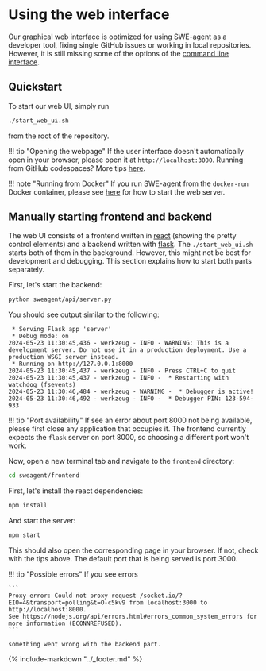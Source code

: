 # Using the web interface

Our graphical web interface is optimized for using SWE-agent as a developer tool, fixing single GitHub issues or working in local repositories.
However, it is still missing some of the options of the [command line interface](cl_tutorial.md).

## Quickstart

To start our web UI, simply run

```bash
./start_web_ui.sh
```

from the root of the repository.

!!! tip "Opening the webpage"
    If the user interface doesn't automatically open in your browser, please open it at `http://localhost:3000`.
    Running from GitHub codespaces? More tips [here](../installation/codespaces.md#running-the-web-ui).

!!! note "Running from Docker"
    If you run SWE-agent from the `docker-run` Docker container, please see [here](../installation/docker.md)
    for how to start the web server.

## Manually starting frontend and backend

The web UI consists of a frontend written in [react][] (showing the pretty control elements) and a backend written with [flask][].
The `./start_web_ui.sh` starts both of them in the background.
However, this might not be best for development and debugging.
This section explains how to start both parts separately.

[react]: https://react.dev/
[flask]: https://flask.palletsprojects.com/

First, let's start the backend:

```bash
python sweagent/api/server.py
```

You should see output similar to the following:

```
 * Serving Flask app 'server'
 * Debug mode: on
2024-05-23 11:30:45,436 - werkzeug - INFO - WARNING: This is a development server. Do not use it in a production deployment. Use a production WSGI server instead.
 * Running on http://127.0.0.1:8000
2024-05-23 11:30:45,437 - werkzeug - INFO - Press CTRL+C to quit
2024-05-23 11:30:45,437 - werkzeug - INFO -  * Restarting with watchdog (fsevents)
2024-05-23 11:30:46,484 - werkzeug - WARNING -  * Debugger is active!
2024-05-23 11:30:46,492 - werkzeug - INFO -  * Debugger PIN: 123-594-933
```

!!! tip "Port availability"
    If see an error about port 8000 not being available,
    please first close any application that occupies it.
    The frontend currently expects the `flask` server on port 8000, so choosing
    a different port won't work.

Now, open a new terminal tab and navigate to the `frontend` directory:

```bash
cd sweagent/frontend
```

First, let's install the react dependencies:

```bash
npm install
```

And start the server:

```bash
npm start
```

This should also open the corresponding page in your browser.
If not, check with the tips above.
The default port that is being served is port 3000.

!!! tip "Possible errors"
    If you see errors

    ```
    Proxy error: Could not proxy request /socket.io/?EIO=4&transport=polling&t=O-c5kv9 from localhost:3000 to http://localhost:8000.
    See https://nodejs.org/api/errors.html#errors_common_system_errors for more information (ECONNREFUSED).
    ```

    something went wrong with the backend part.

{% include-markdown "../_footer.md" %}